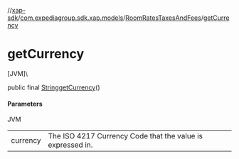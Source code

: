 //[xap-sdk](../../../index.md)/[com.expediagroup.sdk.xap.models](../index.md)/[RoomRatesTaxesAndFees](index.md)/[getCurrency](get-currency.md)

# getCurrency

[JVM]\

public final [String](https://docs.oracle.com/javase/8/docs/api/java/lang/String.html)[getCurrency](get-currency.md)()

#### Parameters

JVM

| | |
|---|---|
| currency | The ISO 4217 Currency Code that the value is expressed in. |
